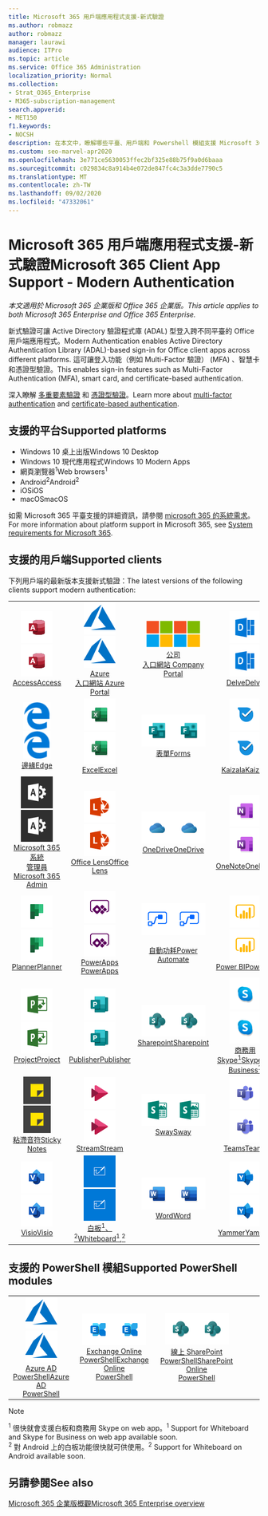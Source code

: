 ```yaml
---
title: Microsoft 365 用戶端應用程式支援-新式驗證
ms.author: robmazz
author: robmazz
manager: laurawi
audience: ITPro
ms.topic: article
ms.service: Office 365 Administration
localization_priority: Normal
ms.collection:
- Strat_O365_Enterprise
- M365-subscription-management
search.appverid:
- MET150
f1.keywords:
- NOCSH
description: 在本文中，瞭解哪些平臺、用戶端和 Powershell 模組支援 Microsoft 365 的新式驗證。
ms.custom: seo-marvel-apr2020
ms.openlocfilehash: 3e771ce5630053ffec2bf325e88b75f9a0d6baaa
ms.sourcegitcommit: c029834c8a914b4e072de847fc4c3a3dde7790c5
ms.translationtype: MT
ms.contentlocale: zh-TW
ms.lasthandoff: 09/02/2020
ms.locfileid: "47332061"
---
```

# <a name="microsoft-365-client-app-support---modern-authentication"></a><span data-ttu-id="eceac-103">Microsoft 365 用戶端應用程式支援-新式驗證</span><span class="sxs-lookup"><span data-stu-id="eceac-103">Microsoft 365 Client App Support - Modern Authentication</span></span>

<span data-ttu-id="eceac-104">*本文適用於 Microsoft 365 企業版和 Office 365 企業版。*</span><span class="sxs-lookup"><span data-stu-id="eceac-104">*This article applies to both Microsoft 365 Enterprise and Office 365 Enterprise.*</span></span>

<span data-ttu-id="eceac-105">新式驗證可讓 Active Directory 驗證程式庫 (ADAL) 型登入跨不同平臺的 Office 用戶端應用程式。</span><span class="sxs-lookup"><span data-stu-id="eceac-105">Modern Authentication enables Active Directory Authentication Library (ADAL)-based sign-in for Office client apps across different platforms.</span></span> <span data-ttu-id="eceac-106">這可讓登入功能（例如 Multi-Factor 驗證） (MFA) 、智慧卡和憑證型驗證。</span><span class="sxs-lookup"><span data-stu-id="eceac-106">This enables sign-in features such as Multi-Factor Authentication (MFA), smart card, and certificate-based authentication.</span></span>

<span data-ttu-id="eceac-107">深入瞭解 [多重要素驗證](https://docs.microsoft.com/azure/active-directory/authentication/multi-factor-authentication) 和 [憑證型驗證](https://docs.microsoft.com/azure/active-directory/active-directory-certificate-based-authentication-get-started)。</span><span class="sxs-lookup"><span data-stu-id="eceac-107">Learn more about [multi-factor authentication](https://docs.microsoft.com/azure/active-directory/authentication/multi-factor-authentication) and [certificate-based authentication](https://docs.microsoft.com/azure/active-directory/active-directory-certificate-based-authentication-get-started).</span></span>

## <a name="supported-platforms"></a><span data-ttu-id="eceac-108">支援的平台</span><span class="sxs-lookup"><span data-stu-id="eceac-108">Supported platforms</span></span>

 - <span data-ttu-id="eceac-109">Windows 10 桌上出版</span><span class="sxs-lookup"><span data-stu-id="eceac-109">Windows 10 Desktop</span></span>
 - <span data-ttu-id="eceac-110">Windows 10 現代應用程式</span><span class="sxs-lookup"><span data-stu-id="eceac-110">Windows 10 Modern Apps</span></span>
 - <span data-ttu-id="eceac-111">網頁瀏覽器<sup>1</sup></span><span class="sxs-lookup"><span data-stu-id="eceac-111">Web browsers<sup>1</sup></span></span>
 - <span data-ttu-id="eceac-112">Android<sup>2</sup></span><span class="sxs-lookup"><span data-stu-id="eceac-112">Android<sup>2</sup></span></span>
 - <span data-ttu-id="eceac-113">iOS</span><span class="sxs-lookup"><span data-stu-id="eceac-113">iOS</span></span>
 - <span data-ttu-id="eceac-114">macOS</span><span class="sxs-lookup"><span data-stu-id="eceac-114">macOS</span></span>

<span data-ttu-id="eceac-115">如需 Microsoft 365 平臺支援的詳細資訊，請參閱 [microsoft 365 的系統需求](https://products.office.com/office-system-requirements)。</span><span class="sxs-lookup"><span data-stu-id="eceac-115">For more information about platform support in Microsoft 365, see [System requirements for Microsoft 365](https://products.office.com/office-system-requirements).</span></span>

## <a name="supported-clients"></a><span data-ttu-id="eceac-116">支援的用戶端</span><span class="sxs-lookup"><span data-stu-id="eceac-116">Supported clients</span></span>

<span data-ttu-id="eceac-117">下列用戶端的最新版本支援新式驗證：</span><span class="sxs-lookup"><span data-stu-id="eceac-117">The latest versions of the following clients support modern authentication:</span></span>

| | | | | | |
|:---:|:---:|:---:|:---:|:---:|:---:|
| <span data-ttu-id="eceac-118">![Access 圖示](../media/o365-access-64x64.png)</span><span class="sxs-lookup"><span data-stu-id="eceac-118">![Access icon](../media/o365-access-64x64.png)</span></span> <br> [<span data-ttu-id="eceac-119">Access</span><span class="sxs-lookup"><span data-stu-id="eceac-119">Access</span></span>](https://products.office.com/access) | <span data-ttu-id="eceac-120">![Azure 圖示](../media/o365-azure-64x64.png)</span><span class="sxs-lookup"><span data-stu-id="eceac-120">![Azure icon](../media/o365-azure-64x64.png)</span></span> <br> [<span data-ttu-id="eceac-121">Azure <br> 入口網站 </span><span class="sxs-lookup"><span data-stu-id="eceac-121">Azure <br> Portal </span></span>](https://azure.microsoft.com/features/azure-portal/) | <span data-ttu-id="eceac-122">![公司入口網站圖示](../media/o365-microsoft-64x64.png)</span><span class="sxs-lookup"><span data-stu-id="eceac-122">![Company portal icon](../media/o365-microsoft-64x64.png)</span></span> <br> [<span data-ttu-id="eceac-123">公司 <br> 入口網站 </span><span class="sxs-lookup"><span data-stu-id="eceac-123">Company <br> Portal </span></span>](https://docs.microsoft.com/intune-user-help/sign-in-to-the-company-portal) | <span data-ttu-id="eceac-124">![Delve 圖示](../media/o365-delve-64x64.png)</span><span class="sxs-lookup"><span data-stu-id="eceac-124">![Delve icon](../media/o365-delve-64x64.png)</span></span> <br> [<span data-ttu-id="eceac-125">Delve</span><span class="sxs-lookup"><span data-stu-id="eceac-125">Delve</span></span>](https://products.office.com/business/intelligent-search) | <span data-ttu-id="eceac-126">![Dynamics 365 圖示](../media/o365-dynamics365-64x64.png)</span><span class="sxs-lookup"><span data-stu-id="eceac-126">![Dynamics 365 icon](../media/o365-dynamics365-64x64.png)</span></span> <br> [<span data-ttu-id="eceac-127">Dynamics 365</span><span class="sxs-lookup"><span data-stu-id="eceac-127">Dynamics 365</span></span>](https://dynamics.microsoft.com) 
| <span data-ttu-id="eceac-128">![Edge 圖示](../media/o365-edge-64x64.png)</span><span class="sxs-lookup"><span data-stu-id="eceac-128">![Edge icon](../media/o365-edge-64x64.png)</span></span> <br> [<span data-ttu-id="eceac-129">邊緣</span><span class="sxs-lookup"><span data-stu-id="eceac-129">Edge</span></span>](https://www.microsoft.com/windows/microsoft-edge) | <span data-ttu-id="eceac-130">![Excel 圖示](../media/o365-excel-64x64.png)</span><span class="sxs-lookup"><span data-stu-id="eceac-130">![Excel icon](../media/o365-excel-64x64.png)</span></span> <br> [<span data-ttu-id="eceac-131">Excel</span><span class="sxs-lookup"><span data-stu-id="eceac-131">Excel</span></span>](https://products.office.com/excel) | <span data-ttu-id="eceac-132">![表單圖示](../media/o365-forms-64x64.png)</span><span class="sxs-lookup"><span data-stu-id="eceac-132">![Forms icon](../media/o365-forms-64x64.png)</span></span> <br> [<span data-ttu-id="eceac-133">表單</span><span class="sxs-lookup"><span data-stu-id="eceac-133">Forms</span></span>](https://flow.microsoft.com/connectors/shared_microsoftforms/microsoft-forms/) | <span data-ttu-id="eceac-134">![Kaizala 圖示](../media/o365-kaizala-64x64.png)</span><span class="sxs-lookup"><span data-stu-id="eceac-134">![Kaizala icon](../media/o365-kaizala-64x64.png)</span></span> <br> [<span data-ttu-id="eceac-135">Kaizala</span><span class="sxs-lookup"><span data-stu-id="eceac-135">Kaizala</span></span>](https://products.office.com/en/business/microsoft-kaizala) | <span data-ttu-id="eceac-136">![Office.com 圖示](../media/o365-office-64x64.png)</span><span class="sxs-lookup"><span data-stu-id="eceac-136">![Office.com icon](../media/o365-office-64x64.png)</span></span> <br> [<span data-ttu-id="eceac-137">Office.com</span><span class="sxs-lookup"><span data-stu-id="eceac-137">Office.com</span></span>](https://www.office.com/) 
| <span data-ttu-id="eceac-138">![Office 365 系統管理員圖示](../media/o365-o365admin-64x64.png)</span><span class="sxs-lookup"><span data-stu-id="eceac-138">![Office 365 Admin icon](../media/o365-o365admin-64x64.png)</span></span> <br> [<span data-ttu-id="eceac-139">Microsoft 365 系統 <br> 管理員</span><span class="sxs-lookup"><span data-stu-id="eceac-139">Microsoft 365 <br> Admin</span></span>](https://products.office.com/business/manage-office-365-admin-app) | <span data-ttu-id="eceac-140">![鏡頭圖示](../media/o365-lens-64x64.png)</span><span class="sxs-lookup"><span data-stu-id="eceac-140">![Lens icon](../media/o365-lens-64x64.png)</span></span> <br> [<span data-ttu-id="eceac-141">Office Lens</span><span class="sxs-lookup"><span data-stu-id="eceac-141">Office Lens</span></span>](https://www.microsoft.com/p/office-lens/9wzdncrfj3t8?activetab=pivot%3Aoverviewtab) | <span data-ttu-id="eceac-142">![商務用 OneDrive 圖示](../media/o365-OneDrive-64x64.png)</span><span class="sxs-lookup"><span data-stu-id="eceac-142">![OneDrive for Business icon](../media/o365-OneDrive-64x64.png)</span></span> <br> [<span data-ttu-id="eceac-143">OneDrive</span><span class="sxs-lookup"><span data-stu-id="eceac-143">OneDrive</span></span>](https://products.office.com/onedrive-for-business/online-cloud-storage) |  <span data-ttu-id="eceac-144">![OneNote 圖示](../media/o365-OneNote-64x64.png)</span><span class="sxs-lookup"><span data-stu-id="eceac-144">![OneNote icon](../media/o365-OneNote-64x64.png)</span></span> <br> [<span data-ttu-id="eceac-145">OneNote</span><span class="sxs-lookup"><span data-stu-id="eceac-145">OneNote</span></span>](https://products.office.com/onenote) | <span data-ttu-id="eceac-146">![Outlook 圖示](../media/o365-outlook-64x64.png)</span><span class="sxs-lookup"><span data-stu-id="eceac-146">![Outlook icon](../media/o365-outlook-64x64.png)</span></span> <br> [<span data-ttu-id="eceac-147">Outlook</span><span class="sxs-lookup"><span data-stu-id="eceac-147">Outlook</span></span>](https://products.office.com/outlook) 
| <span data-ttu-id="eceac-148">![Planner 圖示](../media/o365-planner-64x64.png)</span><span class="sxs-lookup"><span data-stu-id="eceac-148">![Planner icon](../media/o365-planner-64x64.png)</span></span> <br> [<span data-ttu-id="eceac-149">Planner</span><span class="sxs-lookup"><span data-stu-id="eceac-149">Planner</span></span>](https://products.office.com/business/task-management-software) | <span data-ttu-id="eceac-150">![PowerApps 圖示](../media/o365-powerapps-64x64.png)</span><span class="sxs-lookup"><span data-stu-id="eceac-150">![PowerApps icon](../media/o365-powerapps-64x64.png)</span></span> <br> [<span data-ttu-id="eceac-151">PowerApps </span><span class="sxs-lookup"><span data-stu-id="eceac-151">PowerApps </span></span>](https://powerapps.microsoft.com) | <span data-ttu-id="eceac-152">![電源自動圖示](../media/o365-flow-64x64.png)</span><span class="sxs-lookup"><span data-stu-id="eceac-152">![Power Automate icon](../media/o365-flow-64x64.png)</span></span> <br> [<span data-ttu-id="eceac-153"><br>自動功耗</span><span class="sxs-lookup"><span data-stu-id="eceac-153">Power <br> Automate</span></span>](https://flow.microsoft.com) | <span data-ttu-id="eceac-154">![PowerBI 圖示](../media/o365-powerbi-64x64.png)</span><span class="sxs-lookup"><span data-stu-id="eceac-154">![PowerBI icon](../media/o365-powerbi-64x64.png)</span></span> <br> [<span data-ttu-id="eceac-155">Power BI</span><span class="sxs-lookup"><span data-stu-id="eceac-155">Power BI</span></span>](https://powerbi.microsoft.com)| <span data-ttu-id="eceac-156">![PowerPoint 圖示](../media/o365-powerpoint-64x64.png)</span><span class="sxs-lookup"><span data-stu-id="eceac-156">![PowerPoint icon](../media/o365-powerpoint-64x64.png)</span></span> <br> [<span data-ttu-id="eceac-157">PowerPoint</span><span class="sxs-lookup"><span data-stu-id="eceac-157">PowerPoint</span></span>](https://products.office.com/powerpoint) 
| <span data-ttu-id="eceac-158">![Project 圖示](../media/o365-project-64x64.png)</span><span class="sxs-lookup"><span data-stu-id="eceac-158">![Project icon](../media/o365-project-64x64.png)</span></span> <br> [<span data-ttu-id="eceac-159">Project</span><span class="sxs-lookup"><span data-stu-id="eceac-159">Project</span></span>](https://products.office.com/project) | <span data-ttu-id="eceac-160">![Publisher 圖示](../media/o365-publisher-64x64.png)</span><span class="sxs-lookup"><span data-stu-id="eceac-160">![Publisher icon](../media/o365-publisher-64x64.png)</span></span> <br> [<span data-ttu-id="eceac-161">Publisher</span><span class="sxs-lookup"><span data-stu-id="eceac-161">Publisher</span></span>](https://products.office.com/publisher) | <span data-ttu-id="eceac-162">![SharePoint 圖示](../media/o365-sharepoint-64x64.png)</span><span class="sxs-lookup"><span data-stu-id="eceac-162">![SharePoint icon](../media/o365-sharepoint-64x64.png)</span></span> <br> [<span data-ttu-id="eceac-163">Sharepoint</span><span class="sxs-lookup"><span data-stu-id="eceac-163">Sharepoint</span></span>](https://products.office.com/sharepoint) | <span data-ttu-id="eceac-164">![商務用 Skype 圖示](../media/o365-skypeforbusiness-64x64.png)</span><span class="sxs-lookup"><span data-stu-id="eceac-164">![Skype for Business icon](../media/o365-skypeforbusiness-64x64.png)</span></span> <br> [<span data-ttu-id="eceac-165">商務用 <br> Skype<sup>1</sup></span><span class="sxs-lookup"><span data-stu-id="eceac-165">Skype for <br> Business<sup>1</sup></span></span>](https://www.skype.com/business/) | <span data-ttu-id="eceac-166">![StaffHub 圖示](../media/o365-staffhub-64x64.png)</span><span class="sxs-lookup"><span data-stu-id="eceac-166">![StaffHub icon](../media/o365-staffhub-64x64.png)</span></span> <br> [<span data-ttu-id="eceac-167">StaffHub</span><span class="sxs-lookup"><span data-stu-id="eceac-167">StaffHub</span></span>](https://products.office.com/microsoft-staffhub/staff-scheduling-software)
| <span data-ttu-id="eceac-168">![粘滯音符圖示](../media/o365-stickynotes-64x64.png)</span><span class="sxs-lookup"><span data-stu-id="eceac-168">![Sticky Notes icon](../media/o365-stickynotes-64x64.png)</span></span> <br> [<span data-ttu-id="eceac-169">粘滯音符</span><span class="sxs-lookup"><span data-stu-id="eceac-169">Sticky Notes</span></span>](https://www.microsoft.com/p/microsoft-sticky-notes/9nblggh4qghw) | <span data-ttu-id="eceac-170">![Stream 圖示](../media/o365-stream-64x64.png)</span><span class="sxs-lookup"><span data-stu-id="eceac-170">![Stream icon](../media/o365-stream-64x64.png)</span></span> <br> [<span data-ttu-id="eceac-171">Stream</span><span class="sxs-lookup"><span data-stu-id="eceac-171">Stream</span></span>](https://stream.microsoft.com) | <span data-ttu-id="eceac-172">![Sway 圖示](../media/o365-sway-64x64.png)</span><span class="sxs-lookup"><span data-stu-id="eceac-172">![Sway icon](../media/o365-sway-64x64.png)</span></span> <br> [<span data-ttu-id="eceac-173">Sway</span><span class="sxs-lookup"><span data-stu-id="eceac-173">Sway</span></span>](https://sway.com) | <span data-ttu-id="eceac-174">![Teams 圖示](../media/o365-teams-64x64.png)</span><span class="sxs-lookup"><span data-stu-id="eceac-174">![Teams icon](../media/o365-teams-64x64.png)</span></span> <br> [<span data-ttu-id="eceac-175">Teams</span><span class="sxs-lookup"><span data-stu-id="eceac-175">Teams</span></span>](https://products.office.com/microsoft-teams/group-chat-software) | <span data-ttu-id="eceac-176">![待辦事項圖示](../media/o365-todo-64x64.png)</span><span class="sxs-lookup"><span data-stu-id="eceac-176">![To Do icon](../media/o365-todo-64x64.png)</span></span> <br> [<span data-ttu-id="eceac-177">To Do</span><span class="sxs-lookup"><span data-stu-id="eceac-177">To Do</span></span>](https://todo.microsoft.com) 
| <span data-ttu-id="eceac-178">![Visio 圖示](../media/o365-visio-64x64.png)</span><span class="sxs-lookup"><span data-stu-id="eceac-178">![Visio icon](../media/o365-visio-64x64.png)</span></span> <br> [<span data-ttu-id="eceac-179">Visio</span><span class="sxs-lookup"><span data-stu-id="eceac-179">Visio</span></span>](https://products.office.com/visio/flowchart-software) | <span data-ttu-id="eceac-180">![Whiteboard 圖示](../media/o365-whiteboard-64x64.png)</span><span class="sxs-lookup"><span data-stu-id="eceac-180">![Whiteboard icon](../media/o365-whiteboard-64x64.png)</span></span> <br> [<span data-ttu-id="eceac-181">白板<sup>1</sup>、<sup>2</sup></span><span class="sxs-lookup"><span data-stu-id="eceac-181">Whiteboard<sup>1</sup>,<sup>2</sup></span></span>](https://whiteboard.microsoft.com/) | <span data-ttu-id="eceac-182">![Word 圖示](../media/o365-word-64x64.png)</span><span class="sxs-lookup"><span data-stu-id="eceac-182">![Word icon](../media/o365-word-64x64.png)</span></span> <br> [<span data-ttu-id="eceac-183">Word</span><span class="sxs-lookup"><span data-stu-id="eceac-183">Word</span></span>](https://products.office.com/word) | <span data-ttu-id="eceac-184">![Yammer 圖示](../media/o365-yammer-64x64.png)</span><span class="sxs-lookup"><span data-stu-id="eceac-184">![Yammer icon](../media/o365-yammer-64x64.png)</span></span> <br> [<span data-ttu-id="eceac-185">Yammer</span><span class="sxs-lookup"><span data-stu-id="eceac-185">Yammer</span></span>](https://products.office.com/yammer/yammer-overview) | <span data-ttu-id="eceac-186">![Yammer 圖示](../media/o365-yammer-64x64.png)</span><span class="sxs-lookup"><span data-stu-id="eceac-186">![Yammer icon](../media/o365-yammer-64x64.png)</span></span> <br> [<span data-ttu-id="eceac-187">Yammer <br> 通告程式</span><span class="sxs-lookup"><span data-stu-id="eceac-187">Yammer <br> Notifier</span></span>](https://products.office.com/yammer/yammer-overview) |  |

## <a name="supported-powershell-modules"></a><span data-ttu-id="eceac-188">支援的 PowerShell 模組</span><span class="sxs-lookup"><span data-stu-id="eceac-188">Supported PowerShell modules</span></span>

| | | | | | |
|:---:|:---:|:---:|:---:|:---:|:---:|
| <span data-ttu-id="eceac-189">![Azure 圖示](../media/o365-azure-64x64.png)</span><span class="sxs-lookup"><span data-stu-id="eceac-189">![Azure icon](../media/o365-azure-64x64.png)</span></span> <br> [<span data-ttu-id="eceac-190">Azure AD <br> PowerShell</span><span class="sxs-lookup"><span data-stu-id="eceac-190">Azure AD <br> PowerShell</span></span>](https://docs.microsoft.com/powershell/azure/active-directory/overview?view=azureadps-2.0) | <span data-ttu-id="eceac-191">![Exchange 圖示](../media/o365-exchange-64x64.png)</span><span class="sxs-lookup"><span data-stu-id="eceac-191">![Exchange icon](../media/o365-exchange-64x64.png)</span></span> <br> [<span data-ttu-id="eceac-192">Exchange Online <br> PowerShell</span><span class="sxs-lookup"><span data-stu-id="eceac-192">Exchange Online <br> PowerShell</span></span>](https://docs.microsoft.com/powershell/exchange/exchange-online/exchange-online-powershell?view=exchange-ps) | <span data-ttu-id="eceac-193">![SharePoint 圖示](../media/o365-sharepoint-64x64.png)</span><span class="sxs-lookup"><span data-stu-id="eceac-193">![SharePoint icon](../media/o365-sharepoint-64x64.png)</span></span> <br> [<span data-ttu-id="eceac-194">線上 SharePoint <br> PowerShell</span><span class="sxs-lookup"><span data-stu-id="eceac-194">SharePoint Online <br> PowerShell</span></span>](https://docs.microsoft.com/powershell/sharepoint/sharepoint-online/connect-sharepoint-online)

> [!NOTE]
> <span data-ttu-id="eceac-195"><sup>1</sup> 很快就會支援白板和商務用 Skype on web app。</span><span class="sxs-lookup"><span data-stu-id="eceac-195"><sup>1</sup> Support for Whiteboard and Skype for Business on web app available soon.</span></span> <br>
> <span data-ttu-id="eceac-196"><sup>2</sup> 對 Android 上的白板功能很快就可供使用。</span><span class="sxs-lookup"><span data-stu-id="eceac-196"><sup>2</sup> Support for Whiteboard on Android available soon.</span></span>

## <a name="see-also"></a><span data-ttu-id="eceac-197">另請參閱</span><span class="sxs-lookup"><span data-stu-id="eceac-197">See also</span></span>

[<span data-ttu-id="eceac-198">Microsoft 365 企業版概觀</span><span class="sxs-lookup"><span data-stu-id="eceac-198">Microsoft 365 Enterprise overview</span></span>](microsoft-365-overview.md)
